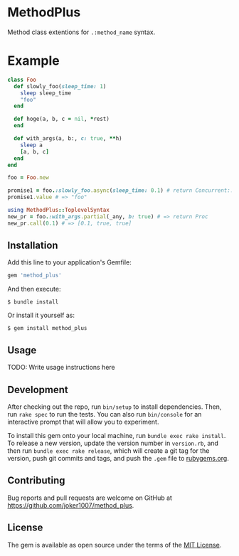 # MethodPlus

Method class extentions for `.:method_name` syntax.

# Example

```ruby
class Foo
  def slowly_foo(sleep_time: 1)
    sleep sleep_time
    "foo"
  end

  def hoge(a, b, c = nil, *rest)
  end

  def with_args(a, b:, c: true, **h)
    sleep a
    [a, b, c]
  end
end

foo = Foo.new

promise1 = foo.:slowly_foo.async(sleep_time: 0.1) # return Concurrent::Promises::Future by concurrent-ruby
promise1.value # => "foo"

using MethodPlus::ToplevelSyntax
new_pr = foo.:with_args.partial(_any, b: true) # => return Proc
new_pr.call(0.1) # => [0.1, true, true]
```

## Installation

Add this line to your application's Gemfile:

```ruby
gem 'method_plus'
```

And then execute:

    $ bundle install

Or install it yourself as:

    $ gem install method_plus

## Usage

TODO: Write usage instructions here

## Development

After checking out the repo, run `bin/setup` to install dependencies. Then, run `rake spec` to run the tests. You can also run `bin/console` for an interactive prompt that will allow you to experiment.

To install this gem onto your local machine, run `bundle exec rake install`. To release a new version, update the version number in `version.rb`, and then run `bundle exec rake release`, which will create a git tag for the version, push git commits and tags, and push the `.gem` file to [rubygems.org](https://rubygems.org).

## Contributing

Bug reports and pull requests are welcome on GitHub at https://github.com/joker1007/method_plus.

## License

The gem is available as open source under the terms of the [MIT License](https://opensource.org/licenses/MIT).
